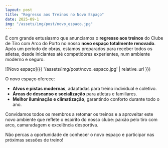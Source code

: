 ```yaml
---
layout: post
title: "Regresso aos Treinos no Novo Espaço"
date: 2025-09-1
img: "/assets/img/post/novo_espaco.jpg"
---
```


É com grande entusiasmo que anunciamos o **regresso aos treinos** do Clube de Tiro com Arco do Porto no nosso **novo espaço totalmente renovado**. Após um período de obras, estamos preparados para receber todos os atletas, desde iniciantes até competidores experientes, num ambiente moderno e seguro.

![Novo espaço]({{ '/assets/img/post/novo_espaco.jpg' | relative_url }})

O novo espaço oferece:

- **Alvos e pistas modernas**, adaptadas para treino individual e coletivo.
- **Áreas de descanso e socialização** para atletas e familiares.
- **Melhor iluminação e climatização**, garantindo conforto durante todo o ano.

Convidamos todos os membros a retomar os treinos e a aproveitar este novo ambiente que reflete o espírito do nosso clube: paixão pelo tiro com arco, camaradagem e excelência desportiva.

Não percas a oportunidade de conhecer o novo espaço e participar nas próximas sessões de treino!

